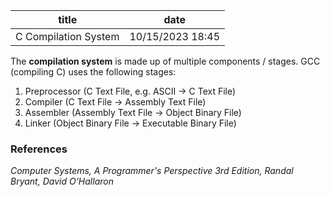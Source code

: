 | title | date |
|---|---|
| C Compilation System | 10/15/2023 18:45 |

The **compilation system** is made up of multiple components / stages. GCC 
(compiling C) uses the following stages: 

1. Preprocessor (C Text File, e.g. ASCII  -> C Text File)
2. Compiler (C Text File -> Assembly Text File)
3. Assembler (Assembly Text File -> Object Binary File)
4. Linker (Object Binary File -> Executable Binary File)


### References
_Computer Systems, A Programmer's Perspective 3rd Edition, Randal Bryant, David O'Hallaron_

